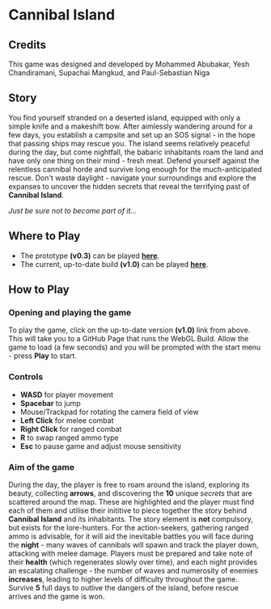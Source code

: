 # Cannibal Island
## Credits
This game was designed and developed by Mohammed Abubakar, Yesh Chandiramani, Supachai Mangkud, and Paul-Sebastian Niga

## Story
You find yourself stranded on a deserted island, equipped with only a simple knife and a makeshift bow. After aimlessly wandering around for a few days, you establish a campsite and set up an SOS signal - in the hope that passing ships may rescue you. The island seems relatively peaceful during the day, but come nightfall, the babaric inhabitants roam the land and have only one thing on their mind - fresh meat. Defend yourself against the relentless cannibal horde and survive long enough for the much-anticipated rescue. Don't waste daylight - navigate your surroundings and explore the expanses to uncover the hidden secrets that reveal the terrifying past of **Cannibal Island**. 

*Just be sure not to become part of it...*

## Where to Play
- The prototype **(v0.3)** can be played **[here](https://qmjackals.github.io/Cannibal-Island-Builds/v0.3/)**.
- The current, up-to-date build **(v1.0)** can be played **[here](https://qmjackals.github.io/Cannibal-Island-Builds/v1.0/)**.

## How to Play

### Opening and playing the game
To play the game, click on the up-to-date version **(v1.0)** link from above. This will take you to a GitHub Page that runs the WebGL Build. Allow the game to load (a few seconds) and you will be prompted with the start menu - press **Play** to start.

### Controls
- **WASD** for player movement
- **Spacebar** to jump
- Mouse/Trackpad for rotating the camera field of view
- **Left Click** for melee combat
- **Right Click** for ranged combat
- **R** to swap ranged ammo type
- **Esc** to pause game and adjust mouse sensitivity

### Aim of the game
During the day, the player is free to roam around the island, exploring its beauty, collecting **arrows**, and discovering the **10** unique *secrets* that are scattered around the map. These are highlighted and the player must find each of them and utilise their inititive to piece together the story behind **Cannibal Island** and its inhabitants. The story element is **not** compulsory, but exists for the lore-hunters. For the action-seekers, gathering ranged ammo is advisable, for it will aid the inevitable battles you will face during the **night** - many waves of cannibals will spawn and track the player down, attacking with melee damage. Players must be prepared and take note of their **health** (which regenerates slowly over time), and each night provides an escalating challenge - the number of waves and numerosity of enemies **increases**, leading to higher levels of difficulty throughout the game. Survive **5** full days to outlive the dangers of the island, before rescue arrives and the game is won.
